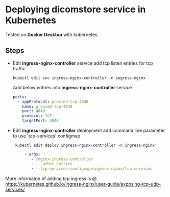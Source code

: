 # Deploying  dicomstore service in  Kubernetes
Tested on **Docker Desktop** with kubernetes
## Steps
- Edit **ingress-nginx-controller** service add  tcp listen entries for tcp traffic
  ```shell
  kubectl edit svc ingress-nginx-controller -n ingress-nginx
  ```
  Add below entries into **ingress-nginx-controller** service
  ```yaml
  ports:
    - appProtocol: proxied-tcp-4040
      name: proxied-tcp-4040
      port: 4040
      protocol: TCP
      targetPort: 4040
  ```
- Edit **ingress-nginx-controller** deployment add command line parameter to use 'tcp-services' configmap
  ```shell
  'kubectl edit deploy ingress-nginx-controller -n ingress-nginx'
  ```
  ```yaml
       - args:
          - /nginx-ingress-controller
          - .. other entries
          - --tcp-services-configmap=ingress-nginx/tcp-services
  ```
More informaton of adding tcp ingress is @ https://kubernetes.github.io/ingress-nginx/user-guide/exposing-tcp-udp-services/
